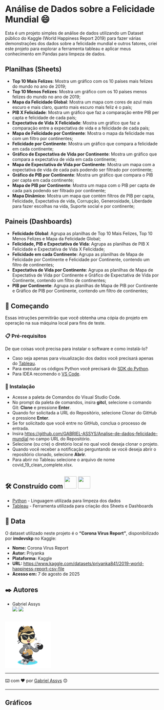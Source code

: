 # Análise de Dados sobre a Felicidade Mundial 😄
Esta é um projeto simples de análise de dados utilizando um Dataset público do Kaggle (World Happiness Report 2019) para fazer várias demonstrações dos dados sobre a felicidade mundial e outros fatores, criei este projeto para explorar a ferramenta tableau e aplicar meus conhecimento em Pandas para limpeza de dados.

## Planilhas (Sheets)
* **Top 10 Mais Felizes**: Mostra um gráfico com os 10 países mais felizes do mundo no ano de 2019;
* **Top 10 Menos Felizes**: Mostra um gráfico com os 10 países menos felizes do mundo no ano de 2019;
* **Mapa da Felicidade Global**: Mostra um mapa com cores de azul mais escuro e mais claro, quanto mais escuro mais feliz é o país;
* **PIB X Felicidade**: Mostra um gráfico que faz a comparação entre PIB per capta e felicidade de cada país;
* **Expectativa de Vida X Felicidade**: Mostra um gráfico que faz a comparação entre a expectativa de vida e a felicidade de cada país;
* **Mapa de Felicidade por Continente**: Mostra o mapa da felicidade mas com um filtro por continentes;
* **Felicidade por Continente**: Mostra um gráfico que compara a felicidade em cada continente;
* **Gráfico de Expectativa de Vida por Continente**: Mostra um gráfico que compara a expectativa de vida em cada continente;
* **Mapa de Expectativa de Vida por Continente**: Mostra um mapa com a expectativa de vida de cada país podendo ser filtrado por continente;
* **Gráfico de PIB por Continente**: Mostra um gráfico que compara o PIB per capta em cada continente;
* **Mapa de PIB por Continente**: Mostra um mapa com o PIB per capta de cada país podendo ser filtrado por continente;
* **Mapa Dinâmico**: Mostra um mapa que contém filtros de PIB per capta, Felicidade, Expectativa de vida, Corrupção, Generosidade, Liberdade para fazer escolhas na vida, Suporte social e por continente;

## Paineis (Dashboards)
* **Felicidade Global**: Agrupa as planilhas de Top 10 Mais Felizes, Top 10 Menos Felizes e Mapa da Felicidade Global;
* **Felicidade, PIB e Expectativa de Vida**: Agrupa as planilhas de PIB X Felicidade e Expectativa de Vida X Felicidade;
* **Felicidade em cada Continente**: Agrupa as planilhas de Mapa de Felicidade por Continente e Felicidade por Continente, contendo um filtro de continentes;
* **Expectativa de Vida por Continente**: Agrupa as planilhas de Mapa de Expectativa de Vida por Continente e Gráfico de Expectativa de Vida por Continente, contendo um filtro de continentes;
* **PIB por Continente**: Agrupa as planilhas de Mapa de PIB por Continente e Gráfico de PIB por Continente, contendo um filtro de continentes;

## 🚀 Começando

Essas intruções permitirão que você obtenha uma cópia do projeto em operação na sua máquina local para fins de teste.

### 📋 Pré-requisitos

De que coisas você precisa para instalar o software e como instalá-lo?

* Caso seja apenas para visualização dos dados você precisará apenas do [Tableau](https://www.tableau.com/pt-br/products/desktop/download).
* Para executar os códigos Python você precisará do [SDK do Python](https://www.python.org/downloads/).
* Para IDEA recomendo o [VS Code](https://code.visualstudio.com/download).

### 🔧 Instalação

* Acesse a paleta de Comandos do Visual Studio Code.
* No prompt da paleta de comandos, insira <b>gitcl</b>, selecione o comando Git: <b>Clone</b> e pressione <b>Enter</b>.
* Quando for solicitada a URL do Repositório, selecione Clonar do GitHub e pressione <b>Enter</b>.
* Se for solicitado que você entre no GitHub, conclua o processo de entrada.
* Insira https://github.com/GABRIEL-ASSYS/Analise-de-dados-felicidade-mundial no campo URL do Repositório.
* Selecione (ou crie) o diretório local no qual você deseja clonar o projeto.
* Quando você receber a notificação perguntando se você deseja abrir o repositório clonado, selecione <b>Abrir</b>.
* Para abrir no Tableau selecione o arquivo de nome covid_19_clean_complete.xlsx.

## 🛠️ Construído com <img src="https://cdn.jsdelivr.net/gh/devicons/devicon/icons/python/python-original.svg" width="40" height="40"/> <img src="https://logos-world.net/wp-content/uploads/2021/10/Tableau-Symbol.png" width="40" height="40"/>

* [Python](https://www.python.org/) - Linguagem utilizada para limpeza dos dados
* [Tableau](https://www.tableau.com/) - Ferramenta utilizada para criação dos Sheets e Dashboards

## 🎲 Data

O dataset utilizado neste projeto é o **“Corona Virus Report”**, disponibilizado por **imdevskp** no Kaggle:

- **Nome:** Corona Virus Report  
- **Autor:** Priyanka  
- **Plataforma:** Kaggle  
- **URL:** https://www.kaggle.com/datasets/priyanka841/2019-world-happiness-report-csv-file
- **Acesso em:** 7 de agosto de 2025

## ✒️ Autores

* Gabriel Assys <br>
[<img src="https://img.shields.io/badge/linkedin-%230077B5.svg?&style=for-the-badge&logo=linkedin&logoColor=white" />](https://www.linkedin.com/in/gabriel-assys/)
[<img src = "https://img.shields.io/badge/instagram-%23E4405F.svg?&style=for-the-badge&logo=instagram&logoColor=white">](https://www.instagram.com/gabriel_brachak/)
<br/>
<img src="https://github.com/GABRIEL-ASSYS/Octocat/blob/main/octocat-1674837986440.png" width="150" height="150"/>

---
⌨️ com ❤️ por [Gabriel Assys](https://github.com/GABRIEL-ASSYS) 😊

---

## Gráficos
